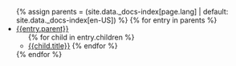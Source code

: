 <ul>
{% assign parents = (site.data._docs-index[page.lang] | default: site.data._docs-index[en-US]) %}
{% for entry in parents %}
  <li><a class="current no-outline" href="#">{{entry.parent}}</a>
    <input id="item-checkbox-{{forloop.index}}" type="hidden" />
    <label for="item-checkbox-{{forloop.index}}" data-toggle="collapse" data-target="#item-ul-{{forloop.index}}"></label>
    <ul class="collapse in" id="item-ul-{{forloop.index}}">
    {% for child in entry.children %}
      <li><a href="{{child.link}}">{{child.title}}</a>
    {% endfor %}
    </ul>
  </li>
{% endfor %}
</ul>
